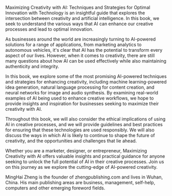 
Maximizing Creativity with AI: Techniques and Strategies for Optimal Innovation with Technology is an insightful guide that explores the intersection between creativity and artificial intelligence. In this book, we seek to understand the various ways that AI can enhance our creative processes and lead to optimal innovation.

As businesses around the world are increasingly turning to AI-powered solutions for a range of applications, from marketing analytics to autonomous vehicles, it's clear that AI has the potential to transform every aspect of our lives. However, when it comes to creativity, there are still many questions about how AI can be used effectively while also maintaining authenticity and integrity.

In this book, we explore some of the most promising AI-powered techniques and strategies for enhancing creativity, including machine learning-powered idea generation, natural language processing for content creation, and neural networks for image and audio synthesis. By examining real-world examples of AI being used to enhance creative workflows, we hope to provide insights and inspiration for businesses seeking to maximize their creativity with AI.

Throughout this book, we will also consider the ethical implications of using AI in creative processes, and we will provide guidelines and best practices for ensuring that these technologies are used responsibly. We will also discuss the ways in which AI is likely to continue to shape the future of creativity, and the opportunities and challenges that lie ahead.

Whether you are a marketer, designer, or entrepreneur, Maximizing Creativity with AI offers valuable insights and practical guidance for anyone seeking to unlock the full potential of AI in their creative processes. Join us on this journey as we explore the cutting-edge of AI-powered creativity.

MingHai Zheng is the founder of zhengpublishing.com and lives in Wuhan, China. His main publishing areas are business, management, self-help, computers and other emerging foreword fields.
